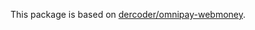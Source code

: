 This package is based on [dercoder/omnipay-webmoney](https://github.com/dercoder/omnipay-webmoney).
